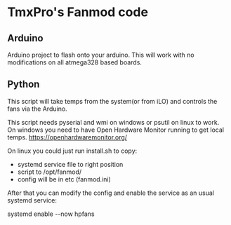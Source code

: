 # TmxPro's Fanmod code

## Arduino

Arduino project to flash onto your arduino.
This will work with no modifications on all atmega328 based boards.


## Python

This script will take temps from the system(or from iLO) and controls the fans via the Arduino.

This script needs pyserial and wmi on windows or psutil on linux to work.
On windows you need to have Open Hardware Monitor running to get local temps.
https://openhardwaremonitor.org/

On linux you could just run install.sh to copy:
- systemd service file to right position
- script to /opt/fanmod/
- config will be in etc (fanmod.ini)

After that you can modify the config and enable the service as an usual systemd service:

systemd enable --now hpfans